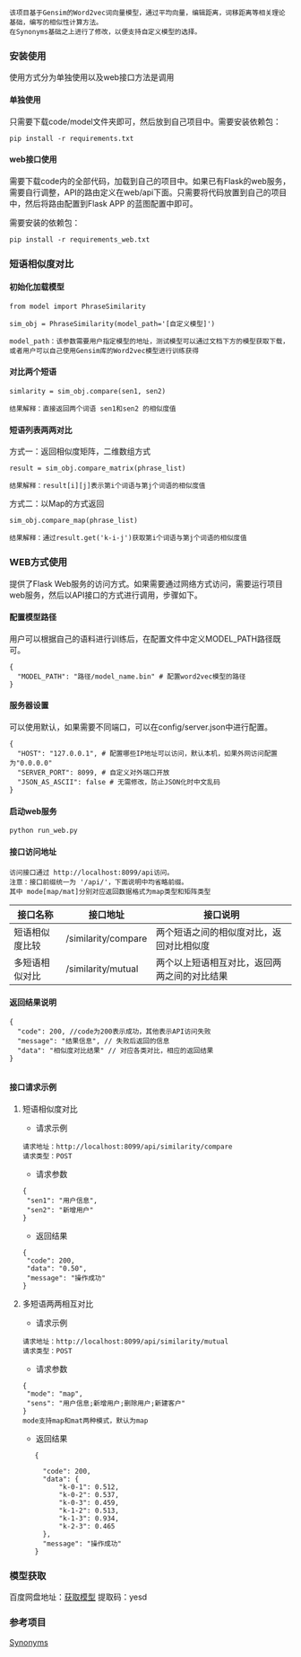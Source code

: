 ```
该项目基于Gensim的Word2vec词向量模型，通过平均向量，编辑距离，词移距离等相关理论基础，编写的相似性计算方法。
在Synonyms基础之上进行了修改，以便支持自定义模型的选择。
```

### 安装使用

使用方式分为单独使用以及web接口方法是调用

#### 单独使用

只需要下载code/model文件夹即可，然后放到自己项目中。需要安装依赖包：

```
pip install -r requirements.txt
```

#### web接口使用

需要下载code内的全部代码，加载到自己的项目中。如果已有Flask的web服务，需要自行调整，API的路由定义在web/api下面。只需要将代码放置到自己的项目中，然后将路由配置到Flask APP 的蓝图配置中即可。

需要安装的依赖包：

```
pip install -r requirements_web.txt
```



### 短语相似度对比



#### 初始化加载模型

```
from model import PhraseSimilarity

sim_obj = PhraseSimilarity(model_path='[自定义模型]')

model_path：该参数需要用户指定模型的地址，测试模型可以通过文档下方的模型获取下载，
或者用户可以自己使用Gensim库的Word2vec模型进行训练获得
```



#### 对比两个短语

```
simlarity = sim_obj.compare(sen1, sen2)

结果解释：直接返回两个词语 sen1和sen2 的相似度值
```



#### 短语列表两两对比

方式一：返回相似度矩阵，二维数组方式

```
result = sim_obj.compare_matrix(phrase_list)

结果解释：result[i][j]表示第i个词语与第j个词语的相似度值
```
方式二：以Map的方式返回

```
sim_obj.compare_map(phrase_list)

结果解释：通过result.get('k-i-j')获取第i个词语与第j个词语的相似度值
```



### WEB方式使用

提供了Flask Web服务的访问方式。如果需要通过网络方式访问，需要运行项目web服务，然后以API接口的方式进行调用，步骤如下。



#### 配置模型路径

用户可以根据自己的语料进行训练后，在配置文件中定义MODEL_PATH路径既可。

```
{
  "MODEL_PATH": "路径/model_name.bin" # 配置word2vec模型的路径
}
```



#### 服务器设置

可以使用默认，如果需要不同端口，可以在config/server.json中进行配置。

```
{
  "HOST": "127.0.0.1", # 配置哪些IP地址可以访问，默认本机，如果外网访问配置为"0.0.0.0"
  "SERVER_PORT": 8099, # 自定义对外端口开放
  "JSON_AS_ASCII": false # 无需修改，防止JSON化时中文乱码
}
```



#### 启动web服务

```
python run_web.py
```



#### 接口访问地址

```
访问接口通过 http://localhost:8099/api访问。
注意：接口前缀统一为 '/api/'，下面说明中均省略前缀。
其中 mode[map/mat]分别对应返回数据格式为map类型和矩阵类型
```

| 接口名称       | 接口地址           | 接口说明 |
| -------------- | ------------------ | -------- |
| 短语相似度比较 | /similarity/compare | 两个短语之间的相似度对比，返回对比相似度 |
| 多短语相似对比 | /similarity/mutual | 两个以上短语相互对比，返回两两之间的对比结果 |



#### 返回结果说明

```
{
  "code": 200, //code为200表示成功，其他表示API访问失败
  "message": "结果信息", // 失败后返回的信息
  "data": "相似度对比结果" // 对应各类对比，相应的返回结果
}
  
```



#### 接口请求示例

1. 短语相似度对比

   - 请求示例

   ```
   请求地址：http://localhost:8099/api/similarity/compare
   请求类型：POST
   ```

   - 请求参数

   ```
   {
   	"sen1": "用户信息",
   	"sen2": "新增用户"
   }
   ```

   - 返回结果

   ```
   {
   	"code": 200,
   	"data": "0.50",
   	"message": "操作成功"
   }
   ```

1. 多短语两两相互对比

   - 请求示例

   ```
   请求地址：http://localhost:8099/api/similarity/mutual
   请求类型：POST
   ```

   - 请求参数

   ```
   {
   	"mode": "map",
   	"sens": "用户信息;新增用户;删除用户;新建客户"
   }
   mode支持map和mat两种模式，默认为map   
   ```
   
   - 返回结果
   
   ```
      {
   
      	"code": 200,
      	"data": {
      		"k-0-1": 0.512,
      		"k-0-2": 0.537,
      		"k-0-3": 0.459,
      		"k-1-2": 0.513,
      		"k-1-3": 0.934,
      		"k-2-3": 0.465
      	},
      	"message": "操作成功"
      }
   ```





### 模型获取

百度网盘地址：[获取模型](https://pan.baidu.com/s/1KG7au8gwJG1hNgGOXgpOCA) 
提取码：yesd


### 参考项目

[Synonyms](https://github.com/huyingxi/Synonyms)
